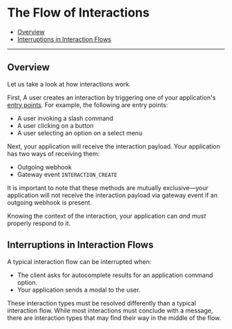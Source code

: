 # The Flow of Interactions

- [Overview](#overview)
- [Interruptions in Interaction Flows](#interruptions-in-interaction-flows)

---

## Overview

Let us take a look at how interactions work.

First, A user creates an interaction by triggering one of your application's
[entry points](./glossary.md#entry-point). For example, the following are entry
points:

- A user invoking a slash command
- A user clicking on a button
- A user selecting an option on a select menu

Next, your application will receive the interaction payload. Your application
has two ways of receiving them:

- Outgoing webhook
- Gateway event `INTERACTION_CREATE`

It is important to note that these methods are mutually exclusive&mdash;your
application will not receive the interaction payload via gateway event if an
outgoing webhook is present.

Knowing the context of the interaction, your application can _and must_ properly
respond to it.

## Interruptions in Interaction Flows

A typical interaction flow can be interrupted when:

- The client asks for autocomplete results for an application command option.
- Your application sends a modal to the user.

These interaction types must be resolved differently than a typical interaction
flow. While most interactions must conclude with a message, there are
interaction types that may find their way in the middle of the flow.
